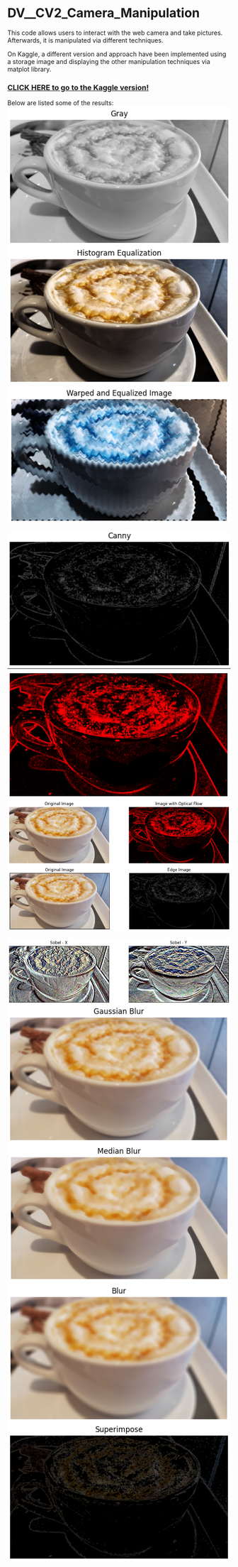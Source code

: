 # DV__CV2_Camera_Manipulation


This code allows users to interact with the web camera and take pictures. Afterwards, it is manipulated via different techniques. 

On Kaggle, a different version and approach have been implemented using a storage image and displaying the other manipulation techniques via matplot library. 
<h3><a href="https://www.kaggle.com/code/variksstudios/opencv-image-manipulation">CLICK HERE to go to the Kaggle version! </a> </h3>

Below are listed some of the results: 
<br> 
![alt-text-2](https://github.com/CallisteVariks/DV__CV2_Camera_Manipulation/blob/main/assets/grey-scale.png)
![alt-text-2](https://github.com/CallisteVariks/DV__CV2_Camera_Manipulation/blob/main/assets/enhance_contrast.png)
![alt-text-2](https://github.com/CallisteVariks/DV__CV2_Camera_Manipulation/blob/main/assets/warp%26equalized.png)

![alt-text-1](https://github.com/CallisteVariks/DV__CV2_Camera_Manipulation/blob/main/assets/canny.png) 
![alt-text-1](https://github.com/CallisteVariks/DV__CV2_Camera_Manipulation/blob/main/assets/optical_flow.png) 
![alt-text-1](https://github.com/CallisteVariks/DV__CV2_Camera_Manipulation/blob/main/assets/original_vs_opticalflow.png) 
![alt-text-1](https://github.com/CallisteVariks/DV__CV2_Camera_Manipulation/blob/main/assets/original_vs_canny.png) 

![alt-text-1](https://github.com/CallisteVariks/DV__CV2_Camera_Manipulation/blob/main/assets/sobelX_vs_Y.png) 
![alt-text-1](https://github.com/CallisteVariks/DV__CV2_Camera_Manipulation/blob/main/assets/gaussian_blur.png) 
![alt-text-1](https://github.com/CallisteVariks/DV__CV2_Camera_Manipulation/blob/main/assets/median_blur.png) 
![alt-text-1](https://github.com/CallisteVariks/DV__CV2_Camera_Manipulation/blob/main/assets/blur.png) 
![alt-text-1](https://github.com/CallisteVariks/DV__CV2_Camera_Manipulation/blob/main/assets/superimpose.png) 

